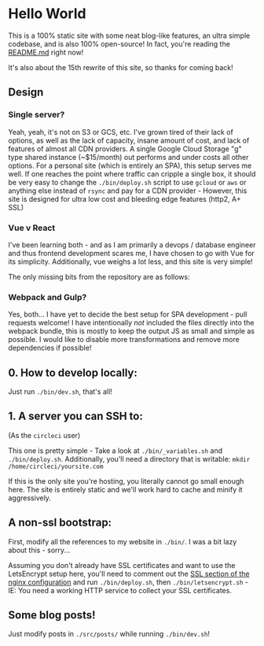 # Hello World

This is a 100% static site with some neat blog-like features, an ultra simple codebase, and is also 100% open-source! In fact, you're reading the [README.md](https://github.com/erulabs/seandonmooy.com/blob/master/README.md) right now!

It's also about the 15th rewrite of this site, so thanks for coming back!

## Design

### Single server?
Yeah, yeah, it's not on S3 or GCS, etc. I've grown tired of their lack of options, as well as the lack of capacity, insane amount of cost, and lack of features of almost all CDN providers. A single Google Cloud Storage "g" type shared instance (~$15/month) out performs and under costs all other options. For a personal site (which is entirely an SPA), this setup serves me well. If one reaches the point where traffic can cripple a single box, it should be very easy to change the `./bin/deploy.sh` script to use `gcloud` or `aws` or anything else instead of `rsync` and pay for a CDN provider - However, this site is designed for ultra low cost and bleeding edge features (http2, A+ SSL)

### Vue v React
I've been learning both - and as I am primarily a devops / database engineer and thus frontend development scares me, I have chosen to go with Vue for its simplicity. Additionally, vue weighs a lot less, and this site is very simple!

The only missing bits from the repository are as follows:

### Webpack and Gulp?
Yes, both... I have yet to decide the best setup for SPA development - pull requests welcome! I have intentionally _not_ included the files directly into the webpack bundle, this is mostly to keep the output JS as small and simple as possible. I would like to disable more transformations and remove more dependencies if possible!

## 0. How to develop locally:
Just run `./bin/dev.sh`, that's all!

## 1. A server you can SSH to:
(As the `circleci` user)

This one is pretty simple - Take a look at `./bin/_variables.sh` and `./bin/deploy.sh`. Additionally, you'll need a directory that is writable: `mkdir /home/circleci/yoursite.com`

If this is the only site you're hosting, you literally cannot go small enough here. The site is entirely static and we'll work hard to cache and minify it aggressively.

## A non-ssl bootstrap:
First, modify all the references to my website in `./bin/`. I was a bit lazy about this - sorry...

Assuming you don't already have SSL certificates and want to use the LetsEncrypt setup here, you'll need to comment out the [SSL section of the nginx configuration](https://github.com/erulabs/seandonmooy.com/blob/master/inf/nginx/seandonmooy.conf#L12-L43) and run `./bin/deploy.sh`, then `./bin/letsencrypt.sh` - IE: You need a working HTTP service to collect your SSL certificates.

## Some blog posts!

Just modify posts in `./src/posts/` while running `./bin/dev.sh`!
